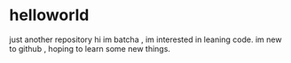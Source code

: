 # helloworld
just another repository
hi im batcha , im interested in leaning code.
im new to github , hoping to learn some new things.
